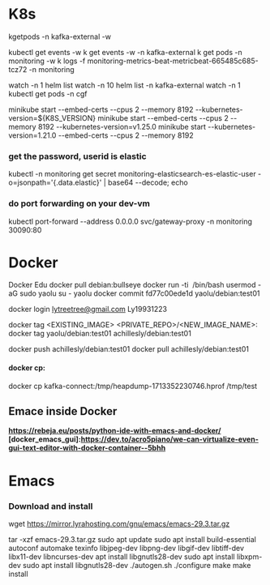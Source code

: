 # K8s

kgetpods -n kafka-external -w

kubectl get events -w
k get events -w -n kafka-external
k get pods -n monitoring -w
k logs -f monitoring-metrics-beat-metricbeat-665485c685-tcz72 -n monitoring

watch -n 1 helm list
watch -n 10 helm list -n kafka-external
watch -n 1 kubectl get pods -n cgf

minikube start --embed-certs --cpus 2 --memory 8192 --kubernetes-version=${K8S_VERSION}
minikube start --embed-certs --cpus 2 --memory 8192 --kubernetes-version=v1.25.0
minikube start --kubernetes-version=1.21.0 --embed-certs --cpus 2 --memory 8192

### get the password, userid is elastic
kubectl -n monitoring get secret monitoring-elasticsearch-es-elastic-user -o=jsonpath='{.data.elastic}' | base64 --decode; echo
### do port forwarding on your dev-vm
kubectl port-forward --address 0.0.0.0 svc/gateway-proxy -n  monitoring 30090:80

# Docker
Docker Edu
docker pull debian:bullseye
docker run  -ti <IMAGE ID > /bin/bash
usermod -aG sudo yaolu
su - yaolu
docker commit fd77c00ede1d yaolu/debian:test01

docker login
lytreetree@gmail.com
Ly19931223

docker tag <EXISTING_IMAGE> <PRIVATE_REPO>/<NEW_IMAGE_NAME>:<TAG>
docker tag yaolu/debian:test01 achillesly/debian:test01

docker push achillesly/debian:test01
docker pull achillesly/debian:test01

#### docker cp:
docker cp kafka-connect:/tmp/heapdump-1713352230746.hprof /tmp/test

## Emace inside Docker
**https://rebeja.eu/posts/python-ide-with-emacs-and-docker/**
**[docker_emacs_gui]:https://dev.to/acro5piano/we-can-virtualize-even-gui-text-editor-with-docker-container--5bhh**
# Emacs
### Download and install
wget https://mirror.lyrahosting.com/gnu/emacs/emacs-29.3.tar.gz
 
tar -xzf emacs-29.3.tar.gz
sudo apt update
sudo apt install build-essential autoconf automake texinfo libjpeg-dev libpng-dev libgif-dev libtiff-dev libx11-dev libncurses-dev
apt install libgnutls28-dev
sudo apt install libxpm-dev
sudo apt install libgnutls28-dev
./autogen.sh
./configure
make
make install
